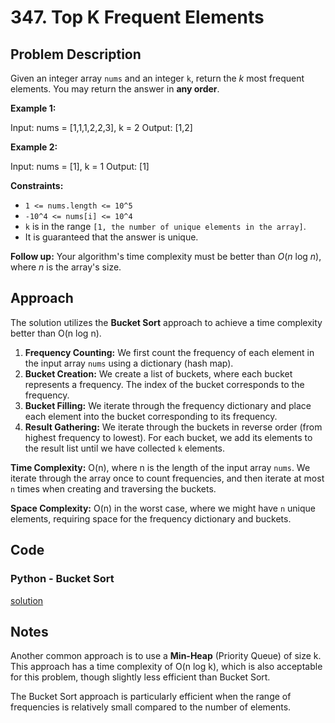 # 347. Top K Frequent Elements

## Problem Description

Given an integer array `nums` and an integer `k`, return the *k* most frequent elements. You may return the answer in **any order**.

**Example 1:**

Input: nums = [1,1,1,2,2,3], k = 2
Output: [1,2]

**Example 2:**

Input: nums = [1], k = 1
Output: [1]

**Constraints:**

- `1 <= nums.length <= 10^5`
- `-10^4 <= nums[i] <= 10^4`
- `k` is in the range `[1, the number of unique elements in the array]`.
- It is guaranteed that the answer is unique.

**Follow up:** Your algorithm's time complexity must be better than *O*(*n* log *n*), where *n* is the array's size.

## Approach

The solution utilizes the **Bucket Sort** approach to achieve a time complexity better than O(n log n).

1. **Frequency Counting:** We first count the frequency of each element in the input array `nums` using a dictionary (hash map).
2. **Bucket Creation:** We create a list of buckets, where each bucket represents a frequency. The index of the bucket corresponds to the frequency.
3. **Bucket Filling:** We iterate through the frequency dictionary and place each element into the bucket corresponding to its frequency.
4. **Result Gathering:** We iterate through the buckets in reverse order (from highest frequency to lowest). For each bucket, we add its elements to the result list until we have collected `k` elements.

**Time Complexity:** O(n), where n is the length of the input array `nums`. We iterate through the array once to count frequencies, and then iterate at most `n` times when creating and traversing the buckets.

**Space Complexity:** O(n) in the worst case, where we might have `n` unique elements, requiring space for the frequency dictionary and buckets.

## Code

### Python - Bucket Sort

[solution](./solution.py)

## Notes

Another common approach is to use a **Min-Heap** (Priority Queue) of size k. This approach has a time complexity of O(n log k), which is also acceptable for this problem, though slightly less efficient than Bucket Sort.

The Bucket Sort approach is particularly efficient when the range of frequencies is relatively small compared to the number of elements.
